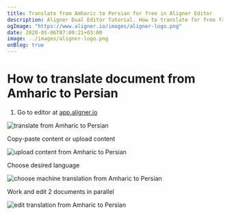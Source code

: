 ```yaml
---
title: Translate from Amharic to Persian for free in Aligner Editor
description: Aligner Dual Editor Tutorial. How to translate for free from Amharic to Persian. Aligner is multilingual document management platform. 
ogImage: "https://www.aligner.io/images/aligner-logo.png"
date: 2020-05-06T07:09:21+03:00
image: ../images/aligner-logo.png
onBlog: true
---
```


# How to translate document from Amharic to Persian

1. Go to editor at [app.aligner.io](https://app.aligner.io "Aligner App web page")

![translate from Amharic to Persian](../aligner-blank-editor.png "translate from Amharic to Persian")

Copy-paste content or upload content

![upload content from Amharic to Persian](../aligner-uploaded-document.png "upload content from Amharic to Persian")

Choose desired language

![choose machine translation from Amharic to Persian](../aligner-language-dropdown.png "choose machine translation from Amharic to Persian")

Work and edit 2 documents in parallel

![edit translation from Amharic to Persian](../aligner-double-sitded-editor.png "edit translation from Amharic to Persian")

